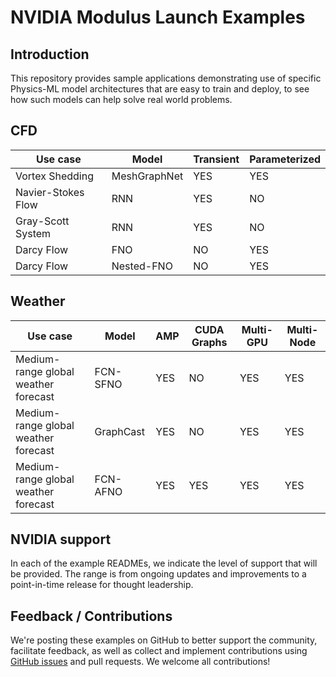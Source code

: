 # NVIDIA Modulus Launch Examples

 

## Introduction

This repository provides sample applications demonstrating use of specific Physics-ML 
model architectures that are easy to train and deploy, to see how such models can help 
solve real world problems.

## CFD

|Use case|Model|Transient|Parameterized|
| --- | --- |  --- | --- |
|Vortex Shedding|MeshGraphNet|YES|YES|
|Navier-Stokes Flow|RNN|YES|NO|
|Gray-Scott System|RNN|YES|NO|
|Darcy Flow|FNO|NO|YES|
|Darcy Flow|Nested-FNO|NO|YES|
 

## Weather

|Use case|Model|AMP|CUDA Graphs|Multi-GPU| Multi-Node|
| --- | --- | --- | --- | --- | --- |
|Medium-range global weather forecast|FCN-SFNO|YES|NO|YES|YES|
|Medium-range global weather forecast|GraphCast|YES|NO|YES|YES|
|Medium-range global weather forecast|FCN-AFNO|YES|YES|YES|YES|

## NVIDIA support

In each of the example READMEs, we indicate the level of support that will be provided. 
The range is from ongoing updates and improvements to a point-in-time release for 
thought leadership.

## Feedback / Contributions

We're posting these examples on GitHub to better support the community, facilitate 
feedback, as well as collect and implement contributions using 
[GitHub issues](https://github.com/NVIDIA/modulus-launch/issues) and pull requests. 
We welcome all contributions!